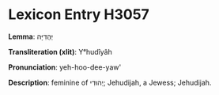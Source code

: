 # Lexicon Entry H3057

**Lemma**: יְהֻדִיָּה

**Transliteration (xlit)**: Yᵉhudîyâh

**Pronunciation**: yeh-hoo-dee-yaw'

**Description**:
feminine of יְהוּדִי; Jehudijah, a Jewess; Jehudijah.

